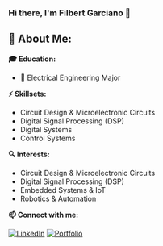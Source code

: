 ### Hi there, I'm Filbert Garciano 👋

🚀 **About Me:**
---
**🎓 Education:**
- 📖 Electrical Engineering Major

**⚡ Skillsets:**
- Circuit Design & Microelectronic Circuits 
- Digital Signal Processing (DSP)
- Digital Systems
- Control Systems

**🔍 Interests:**
- Circuit Design & Microelectronic Circuits 
- Digital Signal Processing (DSP)
- Embedded Systems & IoT
- Robotics & Automation

**📫 Connect with me:**

[![LinkedIn](https://img.shields.io/badge/LinkedIn-0A66C2?style=for-the-badge&logo=linkedin&logoColor=white)](https://www.linkedin.com/in/filbertgarciano/)
[![Portfolio](https://img.shields.io/badge/CV-000000?style=for-the-badge&logo=portfolio&logoColor=white)](https://drive.google.com/drive/folders/1WwHPSlkWvRRn6unJfEsWQU0OjrVFvmPt)  
